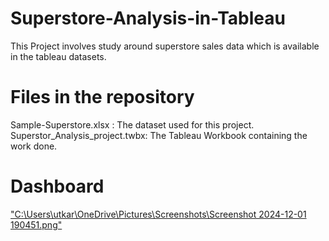 # Superstore-Analysis-in-Tableau
This Project involves study around superstore sales data which is available in the tableau datasets.

# Files in the repository
Sample-Superstore.xlsx : The dataset used for this project.  
Superstor_Analysis_project.twbx: The Tableau Workbook containing the work done. 

# Dashboard
["C:\Users\utkar\OneDrive\Pictures\Screenshots\Screenshot 2024-12-01 190451.png"](https://github.com/UtkarshGanjihal/Superstore-Analysis-in-Tableau/blob/main/Screenshot%202024-12-01%20190451.png)

